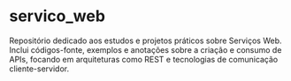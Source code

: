 # servico_web
Repositório dedicado aos estudos e projetos práticos sobre Serviços Web. Inclui códigos-fonte, exemplos e anotações sobre a criação e consumo de APIs, focando em arquiteturas como REST e tecnologias de comunicação cliente-servidor.
